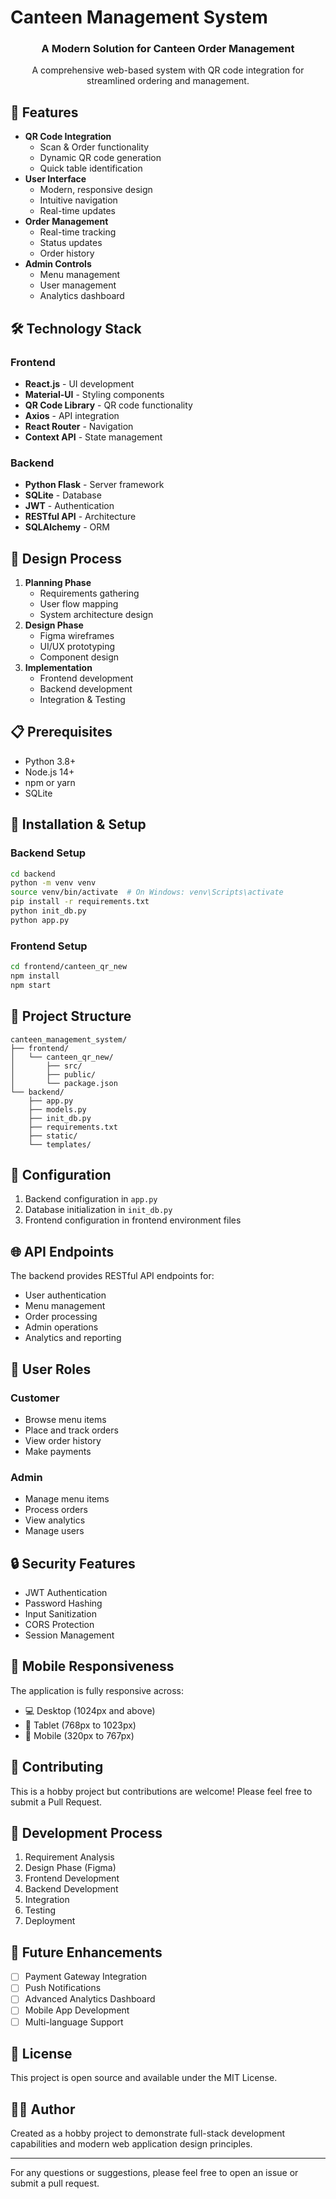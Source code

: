 # Canteen Management System

<div align="center">
  <h3>A Modern Solution for Canteen Order Management</h3>
  <p>A comprehensive web-based system with QR code integration for streamlined ordering and management.</p>
</div>


## 🌟 Features

- **QR Code Integration**
  - Scan & Order functionality
  - Dynamic QR code generation
  - Quick table identification
- **User Interface**
  - Modern, responsive design
  - Intuitive navigation
  - Real-time updates
- **Order Management**
  - Real-time tracking
  - Status updates
  - Order history
- **Admin Controls**
  - Menu management
  - User management
  - Analytics dashboard

## 🛠️ Technology Stack

### Frontend
- **React.js** - UI development
- **Material-UI** - Styling components
- **QR Code Library** - QR code functionality
- **Axios** - API integration
- **React Router** - Navigation
- **Context API** - State management

### Backend
- **Python Flask** - Server framework
- **SQLite** - Database
- **JWT** - Authentication
- **RESTful API** - Architecture
- **SQLAlchemy** - ORM

## 🎨 Design Process

1. **Planning Phase**
   - Requirements gathering
   - User flow mapping
   - System architecture design
2. **Design Phase**
   - Figma wireframes
   - UI/UX prototyping
   - Component design
3. **Implementation**
   - Frontend development
   - Backend development
   - Integration & Testing

## 📋 Prerequisites

- Python 3.8+
- Node.js 14+
- npm or yarn
- SQLite

## 🚀 Installation & Setup

### Backend Setup
```bash
cd backend
python -m venv venv
source venv/bin/activate  # On Windows: venv\Scripts\activate
pip install -r requirements.txt
python init_db.py
python app.py
```

### Frontend Setup
```bash
cd frontend/canteen_qr_new
npm install
npm start
```

## 📁 Project Structure

```
canteen_management_system/
├── frontend/
│   └── canteen_qr_new/
│       ├── src/
│       ├── public/
│       └── package.json
└── backend/
    ├── app.py
    ├── models.py
    ├── init_db.py
    ├── requirements.txt
    ├── static/
    └── templates/
```

## 🔧 Configuration

1. Backend configuration in `app.py`
2. Database initialization in `init_db.py`
3. Frontend configuration in frontend environment files

## 🌐 API Endpoints

The backend provides RESTful API endpoints for:
- User authentication
- Menu management
- Order processing
- Admin operations
- Analytics and reporting

## 👥 User Roles

### Customer
- Browse menu items
- Place and track orders
- View order history
- Make payments

### Admin
- Manage menu items
- Process orders
- View analytics
- Manage users

## 🔒 Security Features

- JWT Authentication
- Password Hashing
- Input Sanitization
- CORS Protection
- Session Management

## 📱 Mobile Responsiveness

The application is fully responsive across:
- 💻 Desktop (1024px and above)
- 📱 Tablet (768px to 1023px)
- 📱 Mobile (320px to 767px)

## 🤝 Contributing

This is a hobby project but contributions are welcome! Please feel free to submit a Pull Request.

## 📝 Development Process

1. Requirement Analysis
2. Design Phase (Figma)
3. Frontend Development
4. Backend Development
5. Integration
6. Testing
7. Deployment

## 🚀 Future Enhancements

- [ ] Payment Gateway Integration
- [ ] Push Notifications
- [ ] Advanced Analytics Dashboard
- [ ] Mobile App Development
- [ ] Multi-language Support

## 📄 License

This project is open source and available under the MIT License.

## 👨‍💻 Author

Created as a hobby project to demonstrate full-stack development capabilities and modern web application design principles.

---

For any questions or suggestions, please feel free to open an issue or submit a pull request.

